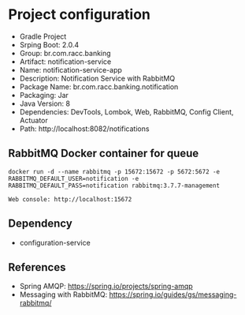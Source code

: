 # Project configuration

- Gradle Project
- Srping Boot: 2.0.4
- Group: br.com.racc.banking
- Artifact: notification-service
- Name: notification-service-app
- Description: Notification Service with RabbitMQ
- Package Name: br.com.racc.banking.notification
- Packaging: Jar 
- Java Version: 8
- Dependencies: DevTools, Lombok, Web, RabbitMQ, Config Client, Actuator
- Path: http://localhost:8082/notifications


## RabbitMQ Docker container for queue

	docker run -d --name rabbitmq -p 15672:15672 -p 5672:5672 -e RABBITMQ_DEFAULT_USER=notification -e RABBITMQ_DEFAULT_PASS=notification rabbitmq:3.7.7-management
	
	Web console: http://localhost:15672

	
## Dependency

- configuration-service
	
	
## References

- Spring AMQP: https://spring.io/projects/spring-amqp
- Messaging with RabbitMQ: https://spring.io/guides/gs/messaging-rabbitmq/
